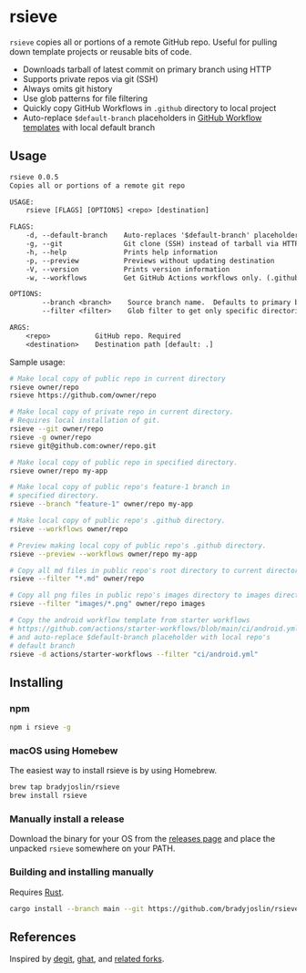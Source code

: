 # rsieve

`rsieve` copies all or portions of a remote GitHub repo. Useful for pulling down template projects or reusable bits of code.

* Downloads tarball of latest commit on primary branch using HTTP
* Supports private repos via git (SSH)
* Always omits git history
* Use glob patterns for file filtering
* Quickly copy GitHub Workflows in `.github` directory to local project
* Auto-replace `$default-branch` placeholders in [GitHub Workflow templates](https://docs.github.com/en/actions/learn-github-actions/sharing-workflows-with-your-organization) with local default branch

## Usage

```txt
rsieve 0.0.5
Copies all or portions of a remote git repo

USAGE:
    rsieve [FLAGS] [OPTIONS] <repo> [destination]

FLAGS:
    -d, --default-branch    Auto-replaces '$default-branch' placeholders
    -g, --git               Git clone (SSH) instead of tarball via HTTP
    -h, --help              Prints help information
    -p, --preview           Previews without updating destination
    -V, --version           Prints version information
    -w, --workflows         Get GitHub Actions workflows only. (.github directory)

OPTIONS:
        --branch <branch>    Source branch name.  Defaults to primary branch
        --filter <filter>    Glob filter to get only specific directories and files

ARGS:
    <repo>           GitHub repo. Required
    <destination>    Destination path [default: .]
```

Sample usage:

```sh
# Make local copy of public repo in current directory
rsieve owner/repo
rsieve https://github.com/owner/repo

# Make local copy of private repo in current directory.
# Requires local installation of git.
rsieve --git owner/repo
rsieve -g owner/repo
rsieve git@github.com:owner/repo.git

# Make local copy of public repo in specified directory.
rsieve owner/repo my-app

# Make local copy of public repo's feature-1 branch in
# specified directory.
rsieve --branch "feature-1" owner/repo my-app

# Make local copy of public repo's .github directory.
rsieve --workflows owner/repo

# Preview making local copy of public repo's .github directory.
rsieve --preview --workflows owner/repo my-app

# Copy all md files in public repo's root directory to current directory.
rsieve --filter "*.md" owner/repo

# Copy all png files in public repo's images directory to images directory
rsieve --filter "images/*.png" owner/repo images

# Copy the android workflow template from starter workflows
# https://github.com/actions/starter-workflows/blob/main/ci/android.yml
# and auto-replace $default-branch placeholder with local repo's
# default branch
rsieve -d actions/starter-workflows --filter "ci/android.yml"
```

## Installing

### npm

```bash
npm i rsieve -g
```

### macOS using Homebew

The easiest way to install rsieve is by using Homebrew.

```bash
brew tap bradyjoslin/rsieve
brew install rsieve
```

### Manually install a release

Download the binary for your OS from the [releases page](https://github.com/bradyjoslin/rsieve/releases) and place the unpacked `rsieve` somewhere on your PATH.

### Building and installing manually

Requires [Rust](https://www.rust-lang.org/tools/install).

```bash
cargo install --branch main --git https://github.com/bradyjoslin/rsieve
```

## References

Inspired by [degit](https://github.com/tiged/tiged), [ghat](https://github.com/fregante/ghat), and [related forks](https://github.com/psnszsn/degit-rs).
